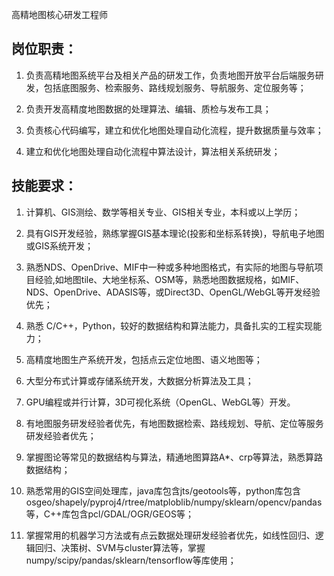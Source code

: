 高精地图核心研发工程师

## 岗位职责：

1. 负责高精地图系统平台及相关产品的研发工作，负责地图开放平台后端服务研发，包括底图服务、检索服务、路线规划服务、导航服务、定位服务等；

2. 负责开发高精度地图数据的处理算法、编辑、质检与发布工具；

3. 负责核心代码编写，建立和优化地图处理自动化流程，提升数据质量与效率；
4. 建立和优化地图处理自动化流程中算法设计，算法相关系统研发；

## 技能要求：

1. 计算机、GIS测绘、数学等相关专业、GIS相关专业，本科或以上学历；

2. 具有GIS开发经验，熟练掌握GIS基本理论(投影和坐标系转换)，导航电子地图或GIS系统开发；

3. 熟悉NDS、OpenDrive、MIF中一种或多种地图格式，有实际的地图与导航项目经验,如地图tile、大地坐标系、OSM等，熟悉地图数据规格，如MIF、NDS、OpenDrive、ADASIS等，或Direct3D、OpenGL/WebGL等开发经验优先；

4. 熟悉 C/C++，Python，较好的数据结构和算法能力，具备扎实的工程实现能力；
5. 高精度地图生产系统开发，包括点云定位地图、语义地图等；

6. 大型分布式计算或存储系统开发，大数据分析算法及工具；

7. GPU编程或并行计算，3D可视化系统（OpenGL、WebGL等）开发。

8. 有地图服务研发经验者优先，有地图数据检索、路线规划、导航、定位等服务研发经验者优先；

9. 掌握图论等常见的数据结构与算法，精通地图算路A*、crp等算法，熟悉算路数据结构；

10. 熟悉常用的GIS空间处理库，java库包含jts/geotools等，python库包含osgeo/shapely/pyproj4/rtree/matploblib/numpy/sklearn/opencv/pandas等，C++库包含pcl/GDAL/OGR/GEOS等；

11. 掌握常用的机器学习方法或有点云数据处理研发经验者优先，如线性回归、逻辑回归、决策树、SVM与cluster算法等，掌握numpy/scipy/pandas/sklearn/tensorflow等库使用；